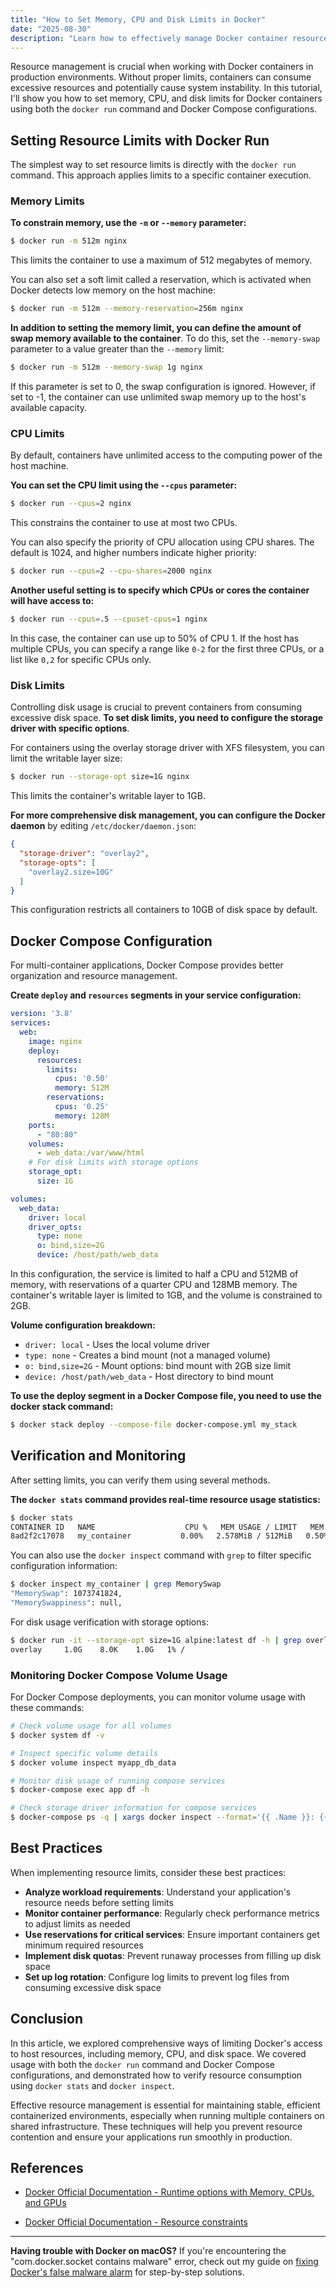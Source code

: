 ```yaml
---
title: "How to Set Memory, CPU and Disk Limits in Docker"
date: "2025-08-30"
description: "Learn how to effectively manage Docker container resources by setting memory, CPU, and disk limits using both docker run commands and Docker Compose configurations."
---
```


Resource management is crucial when working with Docker containers in production environments. Without proper limits, containers can consume excessive resources and potentially cause system instability. In this tutorial, I'll show you how to set memory, CPU, and disk limits for Docker containers using both the `docker run` command and Docker Compose configurations.

## Setting Resource Limits with Docker Run

The simplest way to set resource limits is directly with the `docker run` command. This approach applies limits to a specific container execution.

### Memory Limits

**To constrain memory, use the `-m` or `--memory` parameter:**

```bash
$ docker run -m 512m nginx
```

This limits the container to use a maximum of 512 megabytes of memory.

You can also set a soft limit called a reservation, which is activated when Docker detects low memory on the host machine:

```bash
$ docker run -m 512m --memory-reservation=256m nginx
```

**In addition to setting the memory limit, you can define the amount of swap memory available to the container**. To do this, set the `--memory-swap` parameter to a value greater than the `--memory` limit:

```bash
$ docker run -m 512m --memory-swap 1g nginx
```

If this parameter is set to 0, the swap configuration is ignored. However, if set to -1, the container can use unlimited swap memory up to the host's available capacity.

### CPU Limits

By default, containers have unlimited access to the computing power of the host machine.

**You can set the CPU limit using the `--cpus` parameter:**

```bash
$ docker run --cpus=2 nginx
```

This constrains the container to use at most two CPUs.

You can also specify the priority of CPU allocation using CPU shares. The default is 1024, and higher numbers indicate higher priority:

```bash
$ docker run --cpus=2 --cpu-shares=2000 nginx
```

**Another useful setting is to specify which CPUs or cores the container will have access to:**

```bash
$ docker run --cpus=.5 --cpuset-cpus=1 nginx
```

In this case, the container can use up to 50% of CPU 1. If the host has multiple CPUs, you can specify a range like `0-2` for the first three CPUs, or a list like `0,2` for specific CPUs only.

### Disk Limits

Controlling disk usage is crucial to prevent containers from consuming excessive disk space. **To set disk limits, you need to configure the storage driver with specific options**.

For containers using the overlay storage driver with XFS filesystem, you can limit the writable layer size:

```bash
$ docker run --storage-opt size=1G nginx
```

This limits the container's writable layer to 1GB.

**For more comprehensive disk management, you can configure the Docker daemon** by editing `/etc/docker/daemon.json`:

```json
{
  "storage-driver": "overlay2",
  "storage-opts": [
    "overlay2.size=10G"
  ]
}
```

This configuration restricts all containers to 10GB of disk space by default.

## Docker Compose Configuration

For multi-container applications, Docker Compose provides better organization and resource management.

**Create `deploy` and `resources` segments in your service configuration:**

```yaml
version: '3.8'
services:
  web:
    image: nginx
    deploy:
      resources:
        limits:
          cpus: '0.50'
          memory: 512M
        reservations:
          cpus: '0.25'
          memory: 128M
    ports:
      - "80:80"
    volumes:
      - web_data:/var/www/html
    # For disk limits with storage options
    storage_opt:
      size: 1G

volumes:
  web_data:
    driver: local
    driver_opts:
      type: none
      o: bind,size=2G
      device: /host/path/web_data
```

In this configuration, the service is limited to half a CPU and 512MB of memory, with reservations of a quarter CPU and 128MB memory. The container's writable layer is limited to 1GB, and the volume is constrained to 2GB.

**Volume configuration breakdown:**
- `driver: local` - Uses the local volume driver
- `type: none` - Creates a bind mount (not a managed volume)
- `o: bind,size=2G` - Mount options: bind mount with 2GB size limit
- `device: /host/path/web_data` - Host directory to bind mount

**To use the deploy segment in a Docker Compose file, you need to use the docker stack command:**

```bash
$ docker stack deploy --compose-file docker-compose.yml my_stack
```

## Verification and Monitoring

After setting limits, you can verify them using several methods.

**The `docker stats` command provides real-time resource usage statistics:**

```bash
$ docker stats
CONTAINER ID   NAME                    CPU %   MEM USAGE / LIMIT   MEM %   NET I/O     BLOCK I/O   PIDS
8ad2f2c17078   my_container           0.00%   2.578MiB / 512MiB   0.50%   936B / 0B   0B / 0B     2
```

You can also use the `docker inspect` command with `grep` to filter specific configuration information:

```bash
$ docker inspect my_container | grep MemorySwap
"MemorySwap": 1073741824,
"MemorySwappiness": null,
```

For disk usage verification with storage options:

```bash
$ docker run -it --storage-opt size=1G alpine:latest df -h | grep overlay
overlay     1.0G    8.0K    1.0G   1% /
```

### Monitoring Docker Compose Volume Usage

For Docker Compose deployments, you can monitor volume usage with these commands:

```bash
# Check volume usage for all volumes
$ docker system df -v

# Inspect specific volume details
$ docker volume inspect myapp_db_data

# Monitor disk usage of running compose services
$ docker-compose exec app df -h

# Check storage driver information for compose services
$ docker-compose ps -q | xargs docker inspect --format='{{ .Name }}: {{ .HostConfig.StorageOpt }}'
```

## Best Practices

When implementing resource limits, consider these best practices:

- **Analyze workload requirements**: Understand your application's resource needs before setting limits
- **Monitor container performance**: Regularly check performance metrics to adjust limits as needed
- **Use reservations for critical services**: Ensure important containers get minimum required resources
- **Implement disk quotas**: Prevent runaway processes from filling up disk space
- **Set up log rotation**: Configure log limits to prevent log files from consuming excessive disk space

## Conclusion

In this article, we explored comprehensive ways of limiting Docker's access to host resources, including memory, CPU, and disk space. We covered usage with both the `docker run` command and Docker Compose configurations, and demonstrated how to verify resource consumption using `docker stats` and `docker inspect`.

Effective resource management is essential for maintaining stable, efficient containerized environments, especially when running multiple containers on shared infrastructure. These techniques will help you prevent resource contention and ensure your applications run smoothly in production.

## References

- [Docker Official Documentation - Runtime options with Memory, CPUs, and GPUs](https://docs.docker.com/config/containers/resource_constraints/)

- [Docker Official Documentation - Resource constraints](https://docs.docker.com/engine/containers/resource_constraints/)

---

**Having trouble with Docker on macOS?** If you're encountering the "com.docker.socket contains malware" error, check out my guide on [fixing Docker's false malware alarm](/docker-socket-was-not-opened-because-it-contains-malware/) for step-by-step solutions.